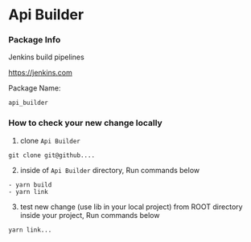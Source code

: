 # Api Builder

### Package Info

Jenkins build pipelines

https://jenkins.com

Package Name:

```
api_builder
```

### How to check your new change locally

1. clone `Api Builder`

```
git clone git@github....
```

2. inside of `Api Builder` directory, Run commands below

```
- yarn build
- yarn link
```

3. test new change (use lib in your local project)
   from ROOT directory inside your project, Run commands below

```
yarn link...
```

